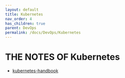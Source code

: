 ```yaml
---
layout: default
title: Kubernetes
nav_order: 4
has_children: true
parent: DevOps
permalink: /docs/DevOps/Kubernetes
---
```


# THE NOTES OF Kubernetes

* [kubernetes-handbook](https://github.com/rootsongjc/kubernetes-handbook)